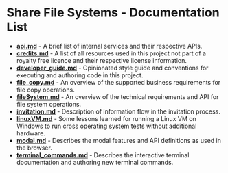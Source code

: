 # Share File Systems - Documentation List

* **[api.md](api.md)**                             - A brief list of internal services and their respective APIs.
* **[credits.md](credits.md)**                     - A list of all resources used in this project not part of a royalty free licence and their respective license information.
* **[developer_guide.md](developer_guide.md)**     - Opinionated style guide and conventions for executing and authoring code in this project.
* **[file_copy.md](file_copy.md)**                 - An overview of the supported business requirements for file copy operations.
* **[fileSystem.md](fileSystem.md)**               - An overview of the technical requirements and API for file system operations.
* **[invitation.md](invitation.md)**               - Description of information flow in the invitation process.
* **[linuxVM.md](linux.md)**                       - Some lessons learned for running a Linux VM on Windows to run cross operating system tests without additional hardware.
* **[modal.md](modal.md)**                         - Describes the modal features and API definitions as used in the browser.
* **[terminal_commands.md](terminal_commands.md)** - Describes the interactive terminal documentation and authoring new terminal commands.
